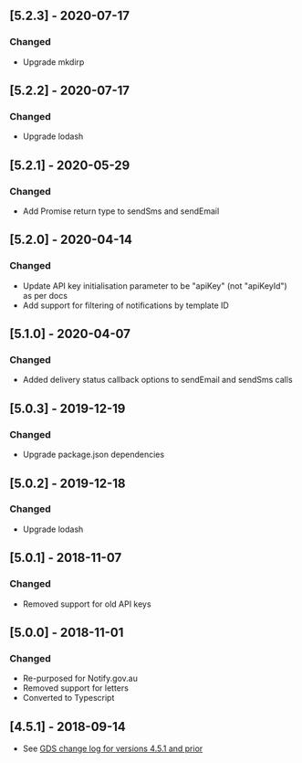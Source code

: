 ## [5.2.3] - 2020-07-17

### Changed

- Upgrade mkdirp

## [5.2.2] - 2020-07-17

### Changed

- Upgrade lodash

## [5.2.1] - 2020-05-29

### Changed

- Add Promise return type to sendSms and sendEmail

## [5.2.0] - 2020-04-14

### Changed

- Update API key initialisation parameter to be "apiKey" (not "apiKeyId") as per docs
- Add support for filtering of notifications by template ID

## [5.1.0] - 2020-04-07

### Changed

- Added delivery status callback options to sendEmail and sendSms calls

## [5.0.3] - 2019-12-19

### Changed

- Upgrade package.json dependencies

## [5.0.2] - 2019-12-18

### Changed

- Upgrade lodash

## [5.0.1] - 2018-11-07

### Changed

- Removed support for old API keys

## [5.0.0] - 2018-11-01

### Changed

- Re-purposed for Notify.gov.au
- Removed support for letters
- Converted to Typescript

## [4.5.1] - 2018-09-14

- See [GDS change log for versions 4.5.1 and prior](https://github.com/alphagov/notifications-node-client/blob/master/CHANGELOG.md)
